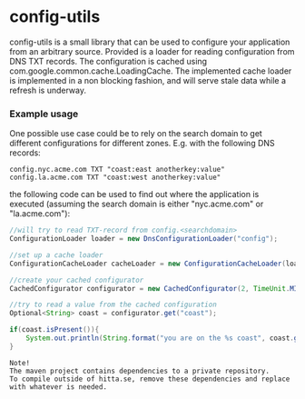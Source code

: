 config-utils
=========

config-utils is a small library that can be used to configure your application from an arbitrary source. Provided is a loader for reading configuration from DNS TXT records. The configuration is cached using com.google.common.cache.LoadingCache. The implemented cache loader is implemented in a non blocking fashion, and will serve stale data while a refresh is underway.

### Example usage
One possible use case could be to rely on the search domain to get different configurations for different zones. E.g. with the following DNS records:
    
    config.nyc.acme.com TXT "coast:east anotherkey:value"
    config.la.acme.com TXT "coast:west anotherkey:value"
    
the following code can be used to find out where the application is executed (assuming the search domain is either "nyc.acme.com" or "la.acme.com"):

```java
//will try to read TXT-record from config.<searchdomain>
ConfigurationLoader loader = new DnsConfigurationLoader("config");

//set up a cache loader
ConfigurationCacheLoader cacheLoader = new ConfigurationCacheLoader(loader);

//create your cached configurator
CachedConfigurator configurator = new CachedConfigurator(2, TimeUnit.MINUTES, cacheLoader);

//try to read a value from the cached configuration
Optional<String> coast = configurator.get("coast");

if(coast.isPresent()){
    System.out.println(String.format("you are on the %s coast", coast.get()));            
}
```

````
Note!
The maven project contains dependencies to a private repository.
To compile outside of hitta.se, remove these dependencies and replace with whatever is needed.
````
